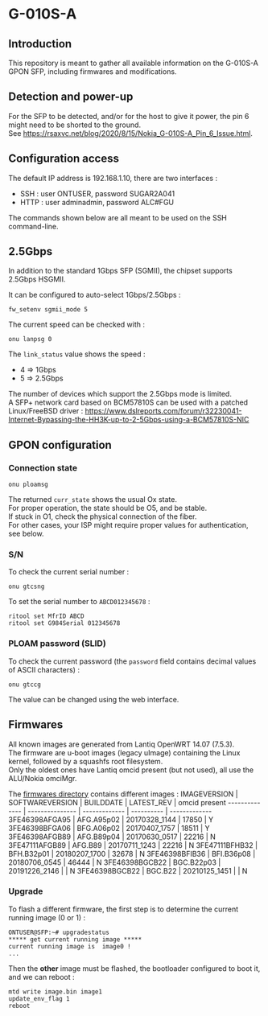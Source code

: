 # G-010S-A

## Introduction
This repository is meant to gather all available information on the G-010S-A GPON SFP, including firmwares and modifications.

## Detection and power-up
For the SFP to be detected, and/or for the host to give it power, the pin 6 might need to be shorted to the ground.  
See https://rsaxvc.net/blog/2020/8/15/Nokia_G-010S-A_Pin_6_Issue.html.

## Configuration access
The default IP address is 192.168.1.10, there are two interfaces :
 - SSH : user ONTUSER, password SUGAR2A041
 - HTTP : user adminadmin, password ALC#FGU

The commands shown below are all meant to be used on the SSH command-line.

## 2.5Gbps
In addition to the standard 1Gbps SFP (SGMII), the chipset supports 2.5Gbps HSGMII.

It can be configured to auto-select 1Gbps/2.5Gbps :
```
fw_setenv sgmii_mode 5
```
The current speed can be checked with :
```
onu lanpsg 0
```
The `link_status` value shows the speed :
 - 4 => 1Gbps
 - 5 => 2.5Gbps

The number of devices which support the 2.5Gbps mode is limited.  
A SFP+ network card based on BCM57810S can be used with a patched Linux/FreeBSD driver : https://www.dslreports.com/forum/r32230041-Internet-Bypassing-the-HH3K-up-to-2-5Gbps-using-a-BCM57810S-NIC

## GPON configuration
### Connection state
```
onu ploamsg
```
The returned `curr_state` shows the usual Ox state.  
For proper operation, the state should be O5, and be stable.  
If stuck in O1, check the physical connection of the fiber.  
For other cases, your ISP might require proper values for authentication, see below.

### S/N
To check the current serial number :
```
onu gtcsng
```
To set the serial number to `ABCD012345678` :
```
ritool set MfrID ABCD
ritool set G984Serial 012345678
```

### PLOAM password (SLID)
To check the current password (the `password` field contains decimal values of ASCII characters) :
```
onu gtccg
```
The value can be changed using the web interface.

## Firmwares
All known images are generated from Lantiq OpenWRT 14.07 (7.5.3).  
The firmware are u-boot images (legacy uImage) containing the Linux kernel, followed by a squashfs root filesystem.  
Only the oldest ones have Lantiq omcid present (but not used), all use the ALU/Nokia omciMgr.

The  [firmwares directory](firmwares) contains different images :
IMAGEVERSION   | SOFTWAREVERSION | BUILDDATE     | LATEST_REV | omcid present
-------------- | --------------- | ------------- | ---------- | -------------
3FE46398AFGA95 | AFG.A95p02      | 20170328_1144 | 17850      | Y
3FE46398BFGA06 | BFG.A06p02      | 20170407_1757 | 18511      | Y
3FE46398AFGB89 | AFG.B89p04      | 20170630_0517 | 22216      | N
3FE47111AFGB89 | AFG.B89         | 20170711_1243 | 22216      | N
3FE47111BFHB32 | BFH.B32p01      | 20180207_1700 | 32678      | N
3FE46398BFIB36 | BFI.B36p08      | 20180706_0545 | 46444      | N
3FE46398BGCB22 | BGC.B22p03      | 20191226_2146 |            | N
3FE46398BGCB22 | BGC.B22         | 20210125_1451 |            | N

### Upgrade
To flash a different firmware, the first step is to determine the current running image (0 or 1) :
```
ONTUSER@SFP:~# upgradestatus
***** get current running image *****
current running image is  image0 !
...
```
Then the **other** image must be flashed, the bootloader configured to boot it, and we can reboot :
```
mtd write image.bin image1
update_env_flag 1
reboot
```
